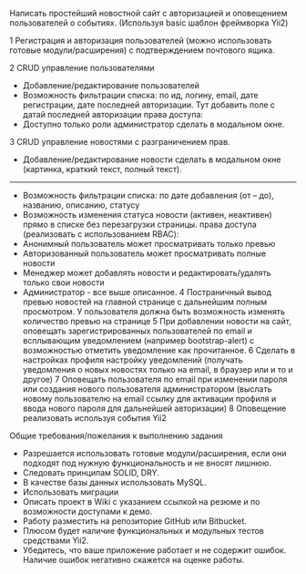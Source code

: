 Написать простейший новостной сайт с авторизацией и оповещением пользователей о событиях. (Используя basic шаблон фреймворка Yii2)

1 Регистрация и авторизация пользователей (можно использовать готовые
модули/расширения) с подтверждением почтового ящика.

2 CRUD управление пользователями
- Добавление/редактирование пользователей 
- Возможность фильтрации списка: по ид, логину, email, дате регистрации, дате последней
авторизации.  Тут добавить поле с датай последней авторизации
права доступа:
- Доступно только роли администратор
сделать в модальном окне.

3 CRUD управление новостями с разграничением прав.
- Добавление/редактирование новости сделать в модальном окне (картинка, краткий текст,
полный текст).
--------------------------------------------------------
- Возможность фильтрации списка: по дате добавления (от – до), названию, описанию,
статусу
- Возможность изменения статуса новости (активен, неактивен) прямо в списке без
перезагрузки страницы.
права доступа (реализовать с использованием RBAC):
- Анонимный пользователь может просматривать только превью
- Авторизованный пользователь может просматривать полные новости
- Менеджер может добавлять новости и редактировать/удалять только свои новости
- Администратор - все выше описанное.
4 Постраничный вывод превью новостей на главной странице с дальнейшим полным
просмотром. У пользователя должна быть возможность изменять количество превью на
странице
5 При добавлении новости на сайт, оповещать зарегистрированных пользователей по email и
всплывающим уведомлением (например bootstrap-alert) с возможностью отметить
уведомление как прочитанное.
6 Сделать в настройках профиля настройку уведомлений (получать уведомления о новых
новостях только на email, в браузер или и то и другое)
7 Оповещать пользователя по email при изменении пароля или создания нового
пользователя администратором (выслать новому пользователю на email ссылку для
активации профиля и ввода нового пароля для дальнейшей авторизации)
8 Оповещение реализовать используя события Yii2

Общие требования/пожелания к выполнению задания

- Разрешается использовать готовые модули/расширения, если они подходят под нужную
функциональность и не вносят лишнюю.
- Следовать принципам SOLID, DRY.
- В качестве базы данных использовать MySQL.
- Использовать миграции
- Описать проект в Wiki с указанием ссылкой на резюме и по
возможности доступами к демо.
- Работу разместить на репозиторие GitHub или Bitbucket.
- Плюсом будет наличие функциональных и модульных тестов средствами Yii2.
- Убедитесь, что ваше приложение работает и не содержит ошибок. Наличие ошибок
негативно скажется на оценке работы.